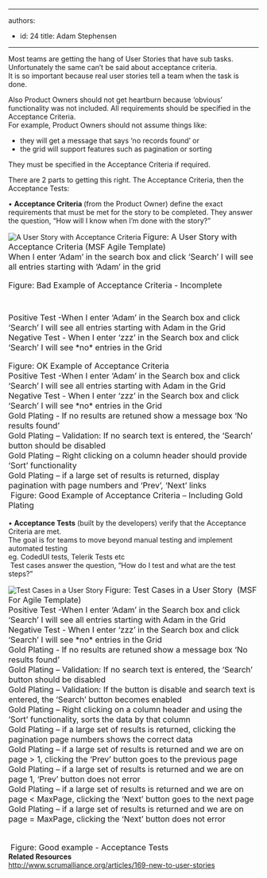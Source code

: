 

---
authors:
  - id: 24
    title: Adam Stephensen
---




<span class='intro'> 
  <p>Most teams are getting the hang of User Stories that have sub tasks. Unfortunately the same can’t be said about acceptance criteria. <br>
It is so important because real user stories tell a team when the task is done.</p>
<p>Also Product Owners should not get heartburn because ‘obvious’ functionality was not included. All requirements should be specified in the Acceptance Criteria.<br>
For example, Product Owners should not assume things like&#58;</p>
<ul>
    <li>they will get a message that says ‘no records found’ or </li>
    <li>the grid will support features such as pagination or sorting </li>
</ul>
<p>They must be specified in the Acceptance Criteria if required.</p>
<p>There are 2 parts to getting this right. The Acceptance Criteria, then the Acceptance Tests&#58;</p>
 </span>


  <p>•&#160;<strong>Acceptance Criteria </strong>(from the Product Owner) define the exact requirements that must be met for the story to be completed. They answer the question, “How will I know when I’m done with the story?” </p>
<img class="ms-rteCustom-ImageArea" alt="A User Story with Acceptance Criteria" src="/Management/RulesToBetterScrumUsingTFS/PublishingImages/acceptance-criteria.jpg" /> <font class="ms-rteCustom-FigureNormal" size="+0">Figure&#58; A User Story with Acceptance Criteria (MSF Agile Template)</font><br>
<font class="ms-rteCustom-GreyBox" size="+0">When I enter ‘Adam’ in the search box and click ‘Search’ I will see all entries starting with ‘Adam’ in the grid<br>
</font><br>
<font class="ms-rteCustom-FigureBad" size="+0">Figure&#58; Bad Example of Acceptance Criteria - Incomplete</font>
<p>&#160;</p>
<p><font class="ms-rteCustom-GreyBox" size="+0">Positive Test -When I enter ‘Adam’ in the Search box and click ‘Search’ I will see all entries starting with Adam in the Grid<br>
Negative Test - When I enter ‘zzz’ in the Search box and click ‘Search’ I will see *no* entries in the Grid<br>
</font><br>
<font class="ms-rteCustom-FigureNormal" size="+0">Figure&#58; OK Example of Acceptance Criteria</font>&#160;<br>
<font class="ms-rteCustom-GreyBox" size="+0">Positive Test -When I enter ‘Adam’ in the Search box and click ‘Search’ I will see all entries starting with Adam in the Grid<br>
Negative Test - When I enter ‘zzz’ in the Search box and click ‘Search’ I will see *no* entries in the Grid<br>
Gold Plating - If no results are retuned show a message box ‘No results found’<br>
Gold Plating – Validation&#58; If no search text is entered, the ‘Search’ button should be disabled<br>
Gold Plating – Right clicking on a column header should provide ‘Sort’ functionality<br>
Gold Plating – if a large set of results is returned, display pagination with page numbers and ‘Prev’, ‘Next’ links</font><br>
<font class="ms-rteCustom-FigureGood" size="+0">&#160;Figure&#58; Good Example of Acceptance Criteria – Including Gold Plating<br>
</font><br>
•&#160;<strong>Acceptance Tests</strong> (built by the developers) verify that the Acceptance Criteria are met.<br>
The goal is for teams to move beyond manual testing and implement automated testing <br>
eg. CodedUI tests, Telerik Tests etc<br>
&#160;Test cases answer the question, “How do I test and what are the test steps?” </p>
<img class="ms-rteCustom-ImageArea" alt="Test Cases in a User Story" src="/Management/RulesToBetterScrumUsingTFS/PublishingImages/acceptance-criteria-test-cases.jpg" /> <font class="ms-rteCustom-FigureNormal" size="+0">Figure&#58; Test Cases in a User Story&#160; (MSF For Agile Template)</font><br>
<font class="ms-rteCustom-GreyBox" size="+0">Positive Test -When I enter ‘Adam’ in the Search box and click ‘Search’ I will see all entries starting with Adam in the Grid<br>
Negative Test - When I enter ‘zzz’ in the Search box and click ‘Search’ I will see *no* entries in the Grid<br>
Gold Plating - If no results are retuned show a message box ‘No results found’<br>
Gold Plating – Validation&#58; If no search text is entered, the ‘Search’ button should be disabled<br>
Gold Plating – Validation&#58; If the button is disable and search text is entered, the ‘Search’ button becomes enabled<br>
Gold Plating – Right clicking on a column header and using the ‘Sort’ functionality, sorts the data by that column<br>
Gold Plating – if a large set of results is returned, clicking the pagination page numbers shows the correct data<br>
Gold Plating – if a large set of results is returned and we are on page &gt; 1, clicking the ‘Prev’ button goes to the previous page<br>
Gold Plating – if a large set of results is returned and we are on page 1, ‘Prev’ button does not error<br>
Gold Plating – if a large set of results is returned and we are on page &lt; MaxPage, clicking the ‘Next’ button goes to the next page<br>
Gold Plating – if a large set of results is returned and we are on page = MaxPage, clicking the ‘Next’ button does not error<br>
<br>
</font><br>
<font class="ms-rteCustom-FigureGood" size="+0">&#160;Figure&#58; Good example - Acceptance Tests</font><br>
<strong>Related Resources</strong><br>
<a shape="rect" href="http&#58;//www.scrumalliance.org/articles/169-new-to-user-stories">http&#58;//www.scrumalliance.org/articles/169-new-to-user-stories</a>
<p>&#160;</p>



